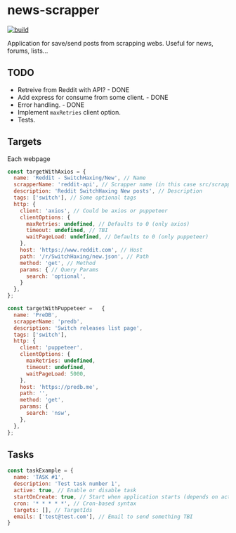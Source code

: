 # news-scrapper

[![build](https://travis-ci.org/javilobo8/poc-news-bot.svg?branch=master)](https://travis-ci.org/javilobo8/poc-news-bot)

Application for save/send posts from scrapping webs. Useful for news, forums, lists...

## TODO
* Retreive from Reddit with API? - DONE
* Add express for consume from some client. - DONE
* Error handling. - DONE
* Implement `maxRetries` client option.
* Tests.

## Targets

Each webpage

```javascript
const targetWithAxios = {
  name: 'Reddit - SwitchHaxing/New', // Name
  scrapperName: 'reddit-api', // Scrapper name (in this case src/scrappers/reddit-api.scrapper.js)
  description: 'Reddit SwitchHaxing New posts', // Description
  tags: ['switch'], // Some optional tags
  http: {
    client: 'axios', // Could be axios or puppeteer
    clientOptions: {
      maxRetries: undefined, // Defaults to 0 (only axios)
      timeout: undefined, // TBI
      waitPageLoad: undefined, // Defaults to 0 (only puppeteer)
    },
    host: 'https://www.reddit.com', // Host
    path: '/r/SwitchHaxing/new.json', // Path
    method: 'get', // Method
    params: { // Query Params
      search: 'optional',
    }
  },
};

const targetWithPuppeteer =   {
  name: 'PreDB',
  scrapperName: 'predb',
  description: 'Switch releases list page',
  tags: ['switch'],
  http: {
    client: 'puppeteer',
    clientOptions: {
      maxRetries: undefined,
      timeout: undefined,
      waitPageLoad: 5000,
    },
    host: 'https://predb.me',
    path: '',
    method: 'get',
    params: {
      search: 'nsw',
    },
  },
};
```

## Tasks

```javascript
const taskExample = {
  name: 'TASK #1',
  description: 'Test task number 1',
  active: true, // Enable or disable task
  startOnCreate: true, // Start when application starts (depends on active)
  cron: '* * * * *', // Cron-based syntax
  targets: [], // TargetIds
  emails: ['test@test.com'], // Email to send something TBI
}
```